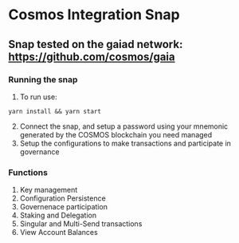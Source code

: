 # Cosmos Integration Snap
## Snap tested on the gaiad network: https://github.com/cosmos/gaia
### Running the snap
1. To run use:
```
yarn install && yarn start
```
2. Connect the snap, and setup a password using your mnemonic generated by the COSMOS blockchain you need managed
3. Setup the configurations to make transactions and participate in governance

### Functions
1. Key management
2. Configuration Persistence
3. Governenace participation
4. Staking and Delegation
5. Singular and Multi-Send transactions
6. View Account Balances
